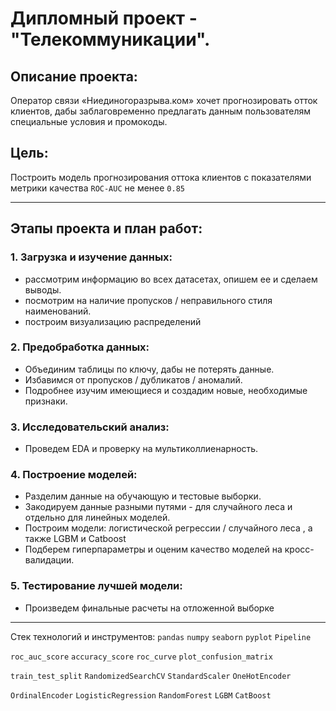# Дипломный проект - "Телекоммуникации".

## Описание проекта:
Оператор связи «Ниединогоразрыва.ком» хочет прогнозировать отток клиентов, дабы заблаговременно предлагать данным пользователям специальные условия и промокоды.

## Цель:
Построить модель прогнозирования оттока клиентов с показателями метрики качества `ROC-AUC` не менее `0.85`
___
## Этапы проекта и план работ:

### 1. Загрузка и изучение данных:
  * рассмотрим информацию во всех датасетах, опишем ее и сделаем выводы.
  * посмотрим на наличие пропусков / неправильного стиля наименований.
  * построим визуализацию распределений 
  
### 2. Предобработка данных:
 * Объединим таблицы по ключу, дабы не потерять данные.
 * Избавимся от пропусков / дубликатов / аномалий.
 * Подробнее изучим имеющиеся и создадим новые, необходимые признаки.
 
### 3. Исследовательский анализ:
 * Проведем EDA и проверку на мультиколлиенарность.
 
### 4. Построение моделей:
 * Разделим данные на обучающую и тестовые выборки.
 * Закодируем данные разными путями - для случайного леса и отдельно для линейных моделей.
 * Построим модели: логистической регрессии / случайного леса , а также LGBM и Catboost
 * Подберем гиперпараметры и оценим качество моделей на кросс-валидации.

### 5. Тестирование лучшей модели:
 * Произведем финальные расчеты на отложенной выборке
  ____
  Стек технологий и инструментов:
  `pandas` `numpy` `seaborn` `pyplot` `Pipeline`
  
  `roc_auc_score` `accuracy_score` `roc_curve` `plot_confusion_matrix`
  
  `train_test_split` `RandomizedSearchCV` `StandardScaler` `OneHotEncoder` 
  
  `OrdinalEncoder` `LogisticRegression` `RandomForest` `LGBM` `CatBoost`
